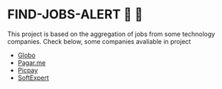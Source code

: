 # FIND-JOBS-ALERT 💼 📧

This project is based on the aggregation of jobs from some technology companies.
Check below, some companies avaliable in project

- [Globo](https://www.globo.com/)
- [Pagar.me](https://pagar.me/)
- [Picpay](https://picpay.com/site)
- [SoftExpert](https://www.softexpert.com/)
